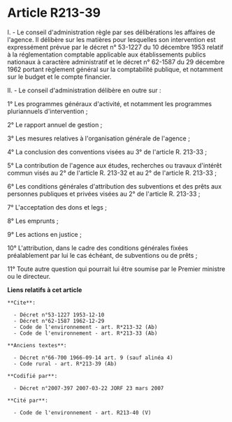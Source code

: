 # Article R213-39

I. - Le conseil d'administration règle par ses délibérations les affaires de l'agence. Il délibère sur les matières pour
lesquelles son intervention est expressément prévue par le décret n° 53-1227 du 10 décembre 1953 relatif à la réglementation
comptable applicable aux établissements publics nationaux à caractère administratif et le décret n° 62-1587 du 29 décembre
1962 portant règlement général sur la comptabilité publique, et notamment sur le budget et le compte financier.

II. - Le conseil d'administration délibère en outre sur :

1° Les programmes généraux d'activité, et notamment les programmes pluriannuels d'intervention ;

2° Le rapport annuel de gestion ;

3° Les mesures relatives à l'organisation générale de l'agence ;

4° La conclusion des conventions visées au 3° de l'article R. 213-33 ;

5° La contribution de l'agence aux études, recherches ou travaux d'intérêt commun visés au 2° de l'article R. 213-32 et au 2°
de l'article R. 213-33 ;

6° Les conditions générales d'attribution des subventions et des prêts aux personnes publiques et privées visées au 2° de
l'article R. 213-33 ;

7° L'acceptation des dons et legs ;

8° Les emprunts ;

9° Les actions en justice ;

10° L'attribution, dans le cadre des conditions générales fixées préalablement par lui le cas échéant, de subventions ou de
prêts ;

11° Toute autre question qui pourrait lui être soumise par le Premier ministre ou le directeur.

**Liens relatifs à cet article**

	**Cite**:

	  - Décret n°53-1227 1953-12-10
	  - Décret n°62-1587 1962-12-29
	  - Code de l'environnement - art. R*213-32 (Ab)
	  - Code de l'environnement - art. R*213-33 (Ab)

	**Anciens textes**:

	  - Décret n°66-700 1966-09-14 art. 9 (sauf alinéa 4)
	  - Code rural - art. R*213-39 (Ab)

	**Codifié par**:

	  - Décret n°2007-397 2007-03-22 JORF 23 mars 2007

	**Cité par**:

	  - Code de l'environnement - art. R213-40 (V)
